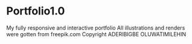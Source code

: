 # Portfolio1.0
My fully responsive and interactive portfolio
All illustrations and renders were gotten from freepik.com
Copyright ADERIBIGBE OLUWATIMILEHIN  
